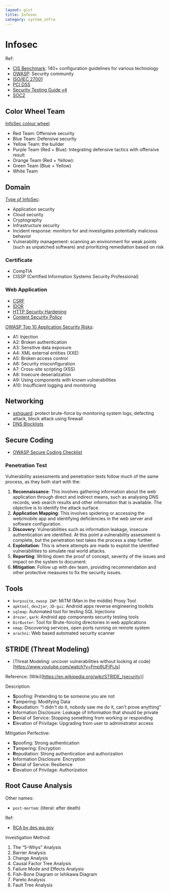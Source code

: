 ```yaml
---
layout: gist
title: Infosec
category: system_infra
---
```


# Infosec

Ref:
- [CIS Benchmark](https://www.advancedcyber.co.uk/it-security-blog/six-essential-things-to-know-cis-benchmark): 140+ configuration guidelines for various technology
- [OWASP](https://www.owasp.org/index.php/Main_Page): Security community
- [ISO/IEC 27001](https://www.iso.org/isoiec-27001-information-security.html)
- [PCI DSS](https://en.wikipedia.org/wiki/Payment_Card_Industry_Data_Security_Standard)
- [Security Testing Guide v4](https://www.owasp.org/images/1/19/OTGv4.pdf)
- [SOC2](https://info.cgcompliance.com/blog/what-is-soc-2)

## Color Wheel Team

[InfoSec colour wheel](https://hackernoon.com/introducing-the-infosec-colour-wheel-blending-developers-with-red-and-blue-security-teams-6437c1a07700)
- Red Team: Offensive security
- Blue Team: Defensive security
- Yellow Team: the builder
- Purple Team (Red + Blue): Integrating defensive tactics with offensive result
- Orange Team (Red + Yellow):
- Green Team (Blue + Yellow)
- White Team 

## Domain

[Type of InfoSec](https://www.cisco.com/c/en/us/products/security/what-is-information-security-infosec.html):
- Application security
- Cloud security
- Cryptography
- Infrastructure security
- Incident response: monitors for and investigates potentially malicious behavior
- Vulnerability management: scanning an environment for weak points (such as unpatched software) and prioritizing remediation based on risk

### Certificate

- CompTIA
- CISSP (Certified Information Systems Security Professional)

### Web Application

- [CSRF](https://en.wikipedia.org/wiki/Cross-site_request_forgery)
- [IDOR](https://www.bugcrowd.com/how-to-find-idor-insecure-direct-object-reference-vulnerabilities-for-large-bounty-rewards/)
- [HTTP Security Hardening](https://www.keycdn.com/blog/http-security-headers)
- [Content Security Policy](https://www.html5rocks.com/en/tutorials/security/content-security-policy/)


[OWASP Top 10 Application Security Risks](https://www.synopsys.com/blogs/software-security/owasp-top-10-application-security-risks/): 
- A1: Injection
- A2: Broken authentication
- A3: Sensitive data exposure
- A4: XML external entities (XXE)
- A5: Broken access control
- A6: Security misconfiguration
- A7: Cross-site scripting (XSS)
- A8: Insecure deserialization
- A9: Using components with known vulnerabilities
- A10: Insufficient logging and monitoring

## Networking

- [sshguard](https://www.sshguard.net/): protect brute-force by monitoring system logs, defecting attack, block attack using firewall
- [DNS Blocklists](https://wiki.apache.org/spamassassin/DnsBlocklists#dnsbl-block)

## Secure Coding

- [OWASP Secure Coding Checklist](https://www.owasp.org/images/0/08/OWASP_SCP_Quick_Reference_Guide_v2.pdf)

### Penetration Test

Vulnerability assessments and penetration tests follow much of the same process, as they both start with the:
1. **Reconnaissance**: This involves gathering information about the web application through direct and indirect means, such as analysing DNS records, web search results and other information that is available. The objective is to identify the attack surface.
2. **Application Mapping**: This involves spidering or accessing the web/mobile app and identifying deficiencies in the web server and software configuration.
3. **Discovery**: Vulnerabilities such as information leakage, insecure authentication are identified. At this point a vulnerability assessment is complete, but the penetration test takes the process a step further.
4. **Exploitation**: This is where attempts are made to exploit the identified vulnerabilities to simulate real world attacks.
5. **Reporting**: Writing down the proof of concept, severity of the issues and impact on the system to document.
6. **Mitigation**: Follow up with dev team, providing recommendation and other protective measures to fix the security issues.
  

## Tools

- `burpsuite`, `owasp ZAP`:	MiTM (Man in the middle) Proxy Tool
- `apktool`, `dex2jar`, `JD-gui`:	Android apps reverse engineering toolkits
- `sqlmap`:	Automated tool for testing SQL Injections
- `drozer`, `qark`:	Android app components security testing tools
- `DirBuster`:	Tool for Brute-forcing directories in web applications
- `nmap`:	Discovering services, open ports running on remote system
- `arachni`:	Web based automated security scanner



## STRIDE (Threat Modeling)

- (Threat Modeling: uncover vulnerabilities without looking at code)[https://www.youtube.com/watch?v=Fmp9UFjPiJs]

Reference:
(Wiki)[https://en.wikipedia.org/wiki/STRIDE_(security)]

Description:
- **S**poofing: Pretending to be someone you are not
- **T**ampering: Modifying Data
- **R**epudiation: "I didn't do it, nobody saw me do it, can't prove anything"
- **I**nformation Disclosure: Leakage of Information that should be private 
- **D**enial of Service: Stopping something from working or responding
- **E**levation of Privilage: Upgrading from user to administrator access

Mitigation Perfective:
- **S**poofing: Strong authentication
- **T**ampering: Encryption
- **R**epudiation: Strong authentication and authorization
- **I**nformation Disclosure: Encryption
- **D**enial of Service: Resilience 
- **E**levation of Privilage: Authorization


## Root Cause Analysis

Other names:
- `post-mortem`: (literal: after death)

Ref:
- [RCA by des.wa.gov](https://des.wa.gov/services/risk-management/about-risk-management/enterprise-risk-management/root-cause-analysis)

Investigation Method:
1. The “5-Whys” Analysis
2. Barrier Analysis
3. Change Analysis
4. Causal Factor Tree Analysis
5. Failure Mode and Effects Analysis
6. Fish-Bone Diagram or Ishikawa Diagram
7. Pareto Analysis
8. Fault Tree Analysis
